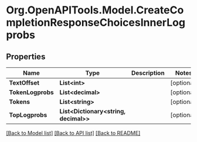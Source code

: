 # Org.OpenAPITools.Model.CreateCompletionResponseChoicesInnerLogprobs

## Properties

Name | Type | Description | Notes
------------ | ------------- | ------------- | -------------
**TextOffset** | **List&lt;int&gt;** |  | [optional] 
**TokenLogprobs** | **List&lt;decimal&gt;** |  | [optional] 
**Tokens** | **List&lt;string&gt;** |  | [optional] 
**TopLogprobs** | **List&lt;Dictionary&lt;string, decimal&gt;&gt;** |  | [optional] 

[[Back to Model list]](../README.md#documentation-for-models) [[Back to API list]](../README.md#documentation-for-api-endpoints) [[Back to README]](../README.md)

